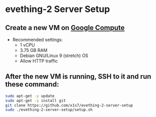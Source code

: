 # evething-2 Server Setup

## Create a new VM on [Google Compute](https://console.cloud.google.com/compute/instancesAdd)

  - Recommended settings:
    - 1 vCPU
    - 3.75 GB RAM
    - Debian GNU/Linux 9 (stretch) OS
    - Allow HTTP traffic

## After the new VM is running, SSH to it and run these command:

```bash
sudo apt-get -y update
sudo apt-get -y install git
git clone https://github.com/x1s7/evething-2-server-setup
sudo ./evething-2-server-setup/setup.sh
```

